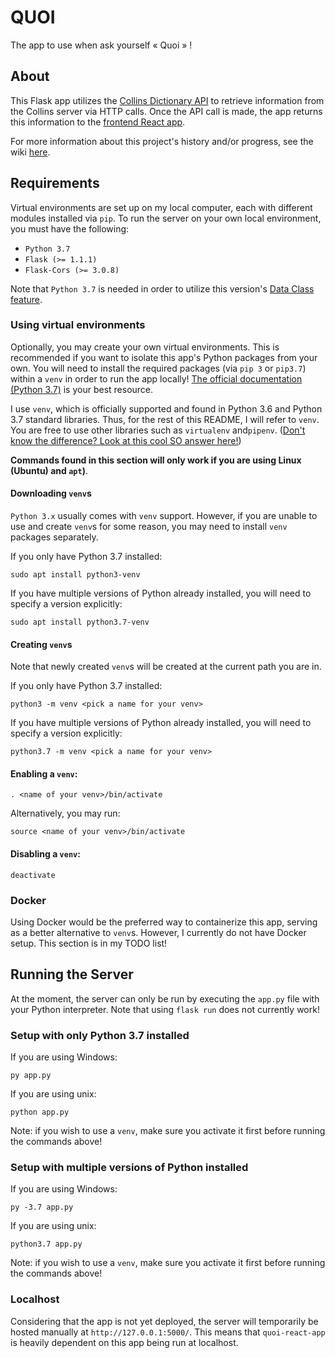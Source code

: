 # QUOI
The app to use when ask yourself « Quoi  » !

## About
This Flask app utilizes the [Collins Dictionary API](https://www.collinsdictionary.com/api/) to retrieve information from the Collins server via HTTP calls. Once the API call is made, the app returns this information to the [frontend React app](https://github.com/kpatenio/quoi-react-app).

For more information about this project's history and/or progress, see the wiki [here](https://github.com/kpatenio/QUOI/wiki).

## Requirements
Virtual environments are set up on my local computer, each with different modules installed via `pip`. To run the server on your own local environment, you must have the following:
- `Python 3.7`
- `Flask (>= 1.1.1)`
- `Flask-Cors (>= 3.0.8)`

Note that `Python 3.7` is needed in order to utilize this version's [Data Class feature](https://docs.python.org/3/library/dataclasses.html).

### Using virtual environments
Optionally, you may create your own virtual environments. This is recommended if you want to isolate this app's Python packages from your own. You will need to install the required packages (via `pip 3` or `pip3.7`) within a `venv` in order to run the app locally! [The official documentation (Python 3.7)](https://docs.python.org/3/library/venv.html) is your best resource.

I use `venv`, which is officially supported and found in Python 3.6 and Python 3.7 standard libraries. Thus, for the rest of this README, I will refer to `venv`. You are free to use other libraries such as `virtualenv` and`pipenv`. ([Don't know the difference? Look at this cool SO answer here!](https://stackoverflow.com/a/41573588))

**Commands found in this section will only work if you are using Linux (Ubuntu) and `apt`)**.

#### Downloading `venv`s
`Python 3.x` usually comes with `venv` support. However, if you are unable to use and create `venv`s for some reason, you may need to install `venv` packages separately.

If you only have Python 3.7 installed:
```
sudo apt install python3-venv
```

If you have multiple versions of Python already installed, you will need to specify a version explicitly:
```
sudo apt install python3.7-venv
```

#### Creating `venv`s
Note that newly created `venv`s will be created at the current path you are in.

If you only have Python 3.7 installed:
```
python3 -m venv <pick a name for your venv>
```

If you have multiple versions of Python already installed, you will need to specify a version explicitly:
```
python3.7 -m venv <pick a name for your venv>
```

#### Enabling a `venv`:

```
. <name of your venv>/bin/activate
```

Alternatively, you may run:
```
source <name of your venv>/bin/activate
```

#### Disabling a `venv`:
```
deactivate
```

### Docker
Using Docker would be the preferred way to containerize this app, serving as a better alternative to `venv`s. However, I currently do not have Docker setup. This section is in my TODO list!

## Running the Server
At the moment, the server can only be run by executing the `app.py` file with your Python interpreter. Note that using `flask run` does not currently work!

### Setup with only Python 3.7 installed
If you are using Windows:
```
py app.py
```

If you are using unix:
```
python app.py
```

Note: if you wish to use a `venv`, make sure you activate it first before running the commands above!

### Setup with multiple versions of Python installed
If you are using Windows:
```
py -3.7 app.py
```

If you are using unix:
```
python3.7 app.py
```
Note: if you wish to use a `venv`, make sure you activate it first before running the commands above!

### Localhost
Considering that the app is not yet deployed, the server will temporarily be hosted manually at `http://127.0.0.1:5000/`. This means that `quoi-react-app` is heavily dependent on this app being run at localhost.

